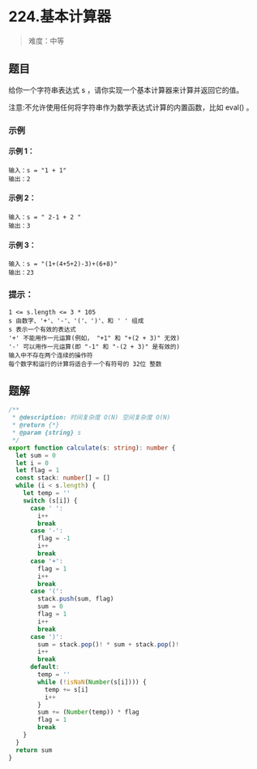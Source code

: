 # 224.基本计算器

> 难度：中等

## 题目

给你一个字符串表达式 s ，请你实现一个基本计算器来计算并返回它的值。

注意:不允许使用任何将字符串作为数学表达式计算的内置函数，比如 eval() 。

### 示例

#### 示例 1：

```
输入：s = "1 + 1"
输出：2
```

#### 示例 2：

```
输入：s = " 2-1 + 2 "
输出：3
```

#### 示例 3：

```
输入：s = "(1+(4+5+2)-3)+(6+8)"
输出：23
```

### 提示：

```
1 <= s.length <= 3 * 105
s 由数字、'+'、'-'、'('、')'、和 ' ' 组成
s 表示一个有效的表达式
'+' 不能用作一元运算(例如， "+1" 和 "+(2 + 3)" 无效)
'-' 可以用作一元运算(即 "-1" 和 "-(2 + 3)" 是有效的)
输入中不存在两个连续的操作符
每个数字和运行的计算将适合于一个有符号的 32位 整数
```

## 题解

```ts
/**
 * @description: 时间复杂度 O(N) 空间复杂度 O(N)
 * @return {*}
 * @param {string} s
 */
export function calculate(s: string): number {
  let sum = 0
  let i = 0
  let flag = 1
  const stack: number[] = []
  while (i < s.length) {
    let temp = ''
    switch (s[i]) {
      case ' ':
        i++
        break
      case '-':
        flag = -1
        i++
        break
      case '+':
        flag = 1
        i++
        break
      case '(':
        stack.push(sum, flag)
        sum = 0
        flag = 1
        i++
        break
      case ')':
        sum = stack.pop()! * sum + stack.pop()!
        i++
        break
      default:
        temp = ''
        while (!isNaN(Number(s[i]))) {
          temp += s[i]
          i++
        }
        sum += (Number(temp)) * flag
        flag = 1
        break
    }
  }
  return sum
}
```
